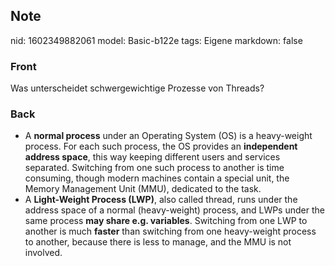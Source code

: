 ## Note
nid: 1602349882061
model: Basic-b122e
tags: Eigene
markdown: false

### Front
Was unterscheidet schwergewichtige Prozesse von Threads?

### Back
<ul>
  <li>A <strong>normal process</strong> under an Operating System
  (OS) is a heavy-weight process. For each such process, the OS
  provides an <strong>independent address space</strong>, this way
  keeping different users and services separated. Switching from
  one such process to another is time consuming, though modern
  machines contain a special unit, the Memory Management Unit
  (MMU), dedicated to the task.
  <li>A <strong>Light-Weight Process (LWP)</strong>, also called
  thread, runs under the address space of a normal (heavy-weight)
  process, and LWPs under the same process <strong>may share e.g.
  variables</strong>. Switching from one LWP to another is much
  <strong>faster</strong> than switching from one heavy-weight
  process to another, because there is less to manage, and the MMU
  is not involved.
</ul>
